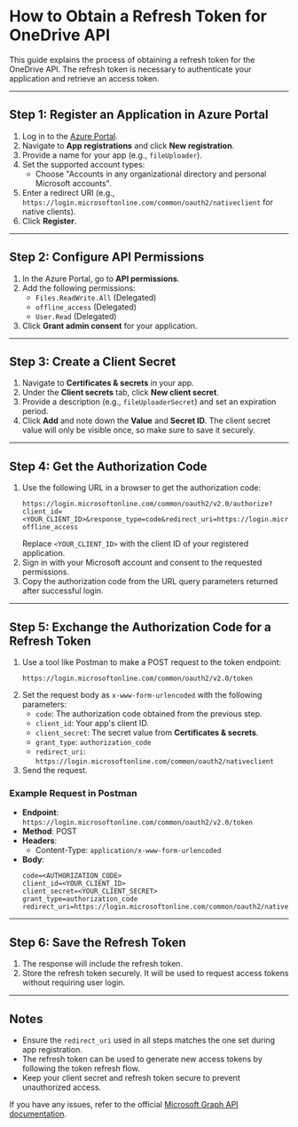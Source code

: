 # How to Obtain a Refresh Token for OneDrive API

This guide explains the process of obtaining a refresh token for the OneDrive API. The refresh token is necessary to authenticate your application and retrieve an access token.

---

## Step 1: Register an Application in Azure Portal
1. Log in to the [Azure Portal](https://portal.azure.com/).
2. Navigate to **App registrations** and click **New registration**.
3. Provide a name for your app (e.g., `fileUploader`).
4. Set the supported account types:
   - Choose "Accounts in any organizational directory and personal Microsoft accounts".
5. Enter a redirect URI (e.g., `https://login.microsoftonline.com/common/oauth2/nativeclient` for native clients).
6. Click **Register**.

---

## Step 2: Configure API Permissions
1. In the Azure Portal, go to **API permissions**.
2. Add the following permissions:
   - `Files.ReadWrite.All` (Delegated)
   - `offline_access` (Delegated)
   - `User.Read` (Delegated)
3. Click **Grant admin consent** for your application.

---

## Step 3: Create a Client Secret
1. Navigate to **Certificates & secrets** in your app.
2. Under the **Client secrets** tab, click **New client secret**.
3. Provide a description (e.g., `fileUploaderSecret`) and set an expiration period.
4. Click **Add** and note down the **Value** and **Secret ID**. The client secret value will only be visible once, so make sure to save it securely.


---

## Step 4: Get the Authorization Code
1. Use the following URL in a browser to get the authorization code:
   ```plaintext
   https://login.microsoftonline.com/common/oauth2/v2.0/authorize?client_id=<YOUR_CLIENT_ID>&response_type=code&redirect_uri=https://login.microsoftonline.com/common/oauth2/nativeclient&scope=Files.ReadWrite.All offline_access
   ```
   Replace `<YOUR_CLIENT_ID>` with the client ID of your registered application.
2. Sign in with your Microsoft account and consent to the requested permissions.
3. Copy the authorization code from the URL query parameters returned after successful login.

---

## Step 5: Exchange the Authorization Code for a Refresh Token
1. Use a tool like Postman to make a POST request to the token endpoint:
   ```plaintext
   https://login.microsoftonline.com/common/oauth2/v2.0/token
   ```
2. Set the request body as `x-www-form-urlencoded` with the following parameters:
   - `code`: The authorization code obtained from the previous step.
   - `client_id`: Your app's client ID.
   - `client_secret`: The secret value from **Certificates & secrets**.
   - `grant_type`: `authorization_code`
   - `redirect_uri`: `https://login.microsoftonline.com/common/oauth2/nativeclient`
3. Send the request.

### Example Request in Postman
- **Endpoint**: `https://login.microsoftonline.com/common/oauth2/v2.0/token`
- **Method**: POST
- **Headers**:
  - Content-Type: `application/x-www-form-urlencoded`
- **Body**:
   ```
   code=<AUTHORIZATION_CODE>
   client_id=<YOUR_CLIENT_ID>
   client_secret=<YOUR_CLIENT_SECRET>
   grant_type=authorization_code
   redirect_uri=https://login.microsoftonline.com/common/oauth2/nativeclient
   ```

---

## Step 6: Save the Refresh Token
1. The response will include the refresh token.
2. Store the refresh token securely. It will be used to request access tokens without requiring user login.

---

## Notes
- Ensure the `redirect_uri` used in all steps matches the one set during app registration.
- The refresh token can be used to generate new access tokens by following the token refresh flow.
- Keep your client secret and refresh token secure to prevent unauthorized access.

If you have any issues, refer to the official [Microsoft Graph API documentation](https://learn.microsoft.com/en-us/graph/).
